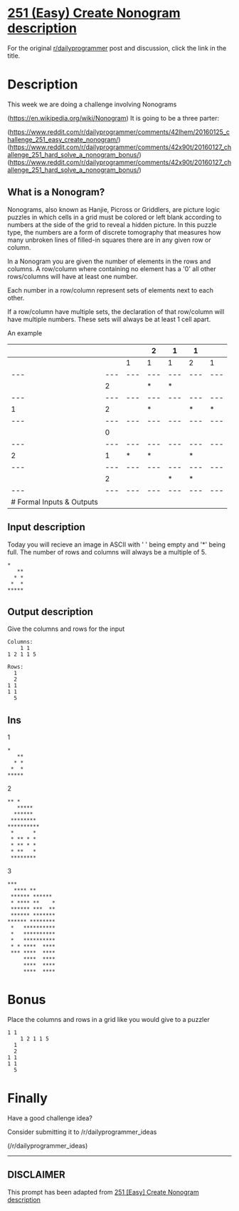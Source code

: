 # [251 (Easy) Create Nonogram description](https://www.reddit.com/r/dailyprogrammer/comments/42lhem/20160125_challenge_251_easy_create_nonogram/)

For the original [r/dailyprogrammer](https://www.reddit.com/r/dailyprogrammer/) post and discussion, click the link in the title.

# Description
This week we are doing a challenge involving Nonograms

(https://en.wikipedia.org/wiki/Nonogram)
It is going to be a three parter:

(https://www.reddit.com/r/dailyprogrammer/comments/42lhem/20160125_challenge_251_easy_create_nonogram/)
(https://www.reddit.com/r/dailyprogrammer/comments/42x90t/20160127_challenge_251_hard_solve_a_nonogram_bonus/)
(https://www.reddit.com/r/dailyprogrammer/comments/42x90t/20160127_challenge_251_hard_solve_a_nonogram_bonus/)
## What is a Nonogram?
Nonograms, also known as Hanjie, Picross or Griddlers, are picture logic puzzles in which cells in a grid must be colored or left blank according to numbers at the side of the grid to reveal a hidden picture. In this puzzle type, the numbers are a form of discrete tomography that measures how many unbroken lines of filled-in squares there are in any given row or column.

In a Nonogram you are given the number of elements in the rows and columns. A row/column where containing no element has a '0' all other rows/columns will have at least one number.

Each number in a row/column represent sets of elements next to each other. 

If a row/column have multiple sets, the declaration of that row/column will have multiple numbers. These sets will always be at least 1 cell apart.

An example


||||2|1|1||
| --- | --- | --- | --- | --- | --- | --- |
|||1|1|1|2|1|
| --- | --- | --- | --- | --- | --- | --- |
||2||*|*|||
| --- | --- | --- | --- | --- | --- | --- |
|1|2||*||*|*|
| --- | --- | --- | --- | --- | --- | --- |
||0||||||
| --- | --- | --- | --- | --- | --- | --- |
|2|1|*|*||*||
| --- | --- | --- | --- | --- | --- | --- |
||2|||*|*||
| --- | --- | --- | --- | --- | --- | --- |
|# Formal Inputs & Outputs
## Input description
Today you will recieve an image in ASCII with ' ' being empty and '*' being full. The number of rows and columns will always be a multiple of 5.


```
*
   **
  * *
 *  *
*****
```
## Output description
Give the columns and rows for the input 


```
Columns:
    1 1 
1 2 1 1 5

Rows:
  1
  2
1 1
1 1
  5
```
## Ins
1


```
*
   **
  * *
 *  *
*****
```
2


```
** *  
   *****  
  ******  
 ******** 
**********
 *      * 
 * ** * * 
 * ** * * 
 * **   * 
 ********
```
3


```
***       
  **** **      
 ****** ****** 
 * **** **    *
 ****** ***  **
 ****** *******
****** ********
 *   **********
 *   **********
 *   **********
 * * ****  ****
 *** ****  ****
     ****  ****
     ****  ****
     ****  ****
```
# Bonus
Place the columns and rows in a grid like you would give to a puzzler


```
1 1 
    1 2 1 1 5
  1
  2
1 1
1 1
  5
```
# Finally
Have a good challenge idea?

Consider submitting it to /r/dailyprogrammer_ideas

(/r/dailyprogrammer_ideas)

----
## **DISCLAIMER**
This prompt has been adapted from [251 [Easy] Create Nonogram description](https://www.reddit.com/r/dailyprogrammer/comments/42lhem/20160125_challenge_251_easy_create_nonogram/
)
